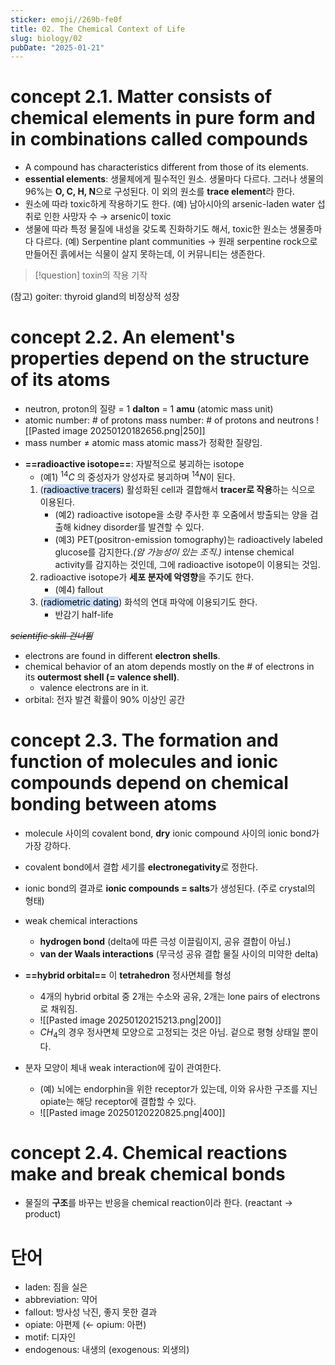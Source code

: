 ```yaml
---
sticker: emoji//269b-fe0f
title: 02. The Chemical Context of Life
slug: biology/02
pubDate: "2025-01-21"
---
```


<div style="page-break-after: always;"></div>

# concept 2.1. Matter consists of chemical elements in pure form and in combinations called compounds

- A compound has characteristics different from those of its elements.
- **essential elements**: 생물체에게 필수적인 원소. 생물마다 다르다.
  그러나 생물의 96%는 **O, C, H, N**으로 구성된다. 이 외의 원소를 **trace element**라 한다.
- 원소에 따라 toxic하게 작용하기도 한다.
  (예) 남아시아의 arsenic-laden water 섭취로 인한 사망자 수 → arsenic이 toxic
- 생물에 따라 특정 물질에 내성을 갖도록 진화하기도 해서, toxic한 원소는 생물종마다 다르다.
  (예) Serpentine plant communities
  → 원래 serpentine rock으로 만들어진 흙에서는 식물이 살지 못하는데, 이 커뮤니티는 생존한다.

> [!question]
> toxin의 작용 기작

(참고) goiter: thyroid gland의 비정상적 성장

# concept 2.2. An element's properties depend on the structure of its atoms

- neutron, proton의 질량 = 1 **dalton** = 1 **amu** (atomic mass unit)
- atomic number: # of protons
  mass number: # of protons and neutrons
  ![[Pasted image 20250120182656.png|250]]
- mass number ≠ atomic mass
  atomic mass가 정확한 질량임.

* **==radioactive isotope==**: 자발적으로 붕괴하는 isotope
  - (예1) $^{14}C$ 의 중성자가 양성자로 붕괴하며 $^{14}N$이 된다.
  1.  (<mark style="background: #ADCCFFA6;">radioactive tracers</mark>) 활성화된 cell과 결합해서 **tracer로 작용**하는 식으로 이용된다.
      - (예2) radioactive isotope을 소량 주사한 후 오줌에서 방출되는 양을 검출해 kidney disorder를 발견할 수 있다.
      - (예3) PET(positron-emission tomography)는 radioactively labeled glucose를 감지한다._(암 가능성이 있는 조직.)_
        intense chemical activity를 감지하는 것인데, 그에 radioactive isotope이 이용되는 것임.
  2.  radioactive isotope가 **세포 분자에 악영향**을 주기도 한다.
      - (예4) fallout
  3.  (<mark style="background: #ADCCFFA6;">radiometric dating</mark>) 화석의 연대 파악에 이용되기도 한다.
      - 반감기 half-life

~~_scientific skill 건너뜀_~~

- electrons are found in different **electron shells**.
- chemical behavior of an atom depends mostly on the # of electrons in its **outermost shell (= valence shell)**.
  - valence electrons are in it.
- orbital: 전자 발견 확률이 90% 이상인 공간

# concept 2.3. The formation and function of molecules and ionic compounds depend on chemical bonding between atoms

- molecule 사이의 covalent bond, **dry** ionic compound 사이의 ionic bond가 가장 강하다.
- covalent bond에서 결합 세기를 **electronegativity**로 정한다.
- ionic bond의 결과로 **ionic compounds = salts**가 생성된다. (주로 crystal의 형태)

- weak chemical interactions

  - **hydrogen bond** (delta에 따른 극성 이끌림이지, 공유 결합이 아님.)
  - **van der Waals interactions** (무극성 공유 결합 물질 사이의 미약한 delta)

- **==hybrid orbital==** 이 **tetrahedron** 정사면체를 형성

  - 4개의 hybrid orbital 중 2개는 수소와 공유, 2개는 lone pairs of electrons로 채워짐.
  - ![[Pasted image 20250120215213.png|200]]
  - $CH_{4}$의 경우 정사면체 모양으로 고정되는 것은 아님. 겉으로 평형 상태일 뿐이다.

- 분자 모양이 체내 weak interaction에 깊이 관여한다.
  - (예) 뇌에는 endorphin을 위한 receptor가 있는데, 이와 유사한 구조를 지닌 opiate는 해당 receptor에 결합할 수 있다.
  - ![[Pasted image 20250120220825.png|400]]

# concept 2.4. Chemical reactions make and break chemical bonds

- 물질의 **구조**를 바꾸는 반응을 chemical reaction이라 한다. (reactant → product)

# 단어

- laden: 짐을 실은
- abbreviation: 약어
- fallout: 방사성 낙진, 좋지 못한 결과
- opiate: 아편제 (← opium: 아편)
- motif: 디자인
- endogenous: 내생의 (exogenous: 외생의)

<div style="page-break-after: always;"></div>
